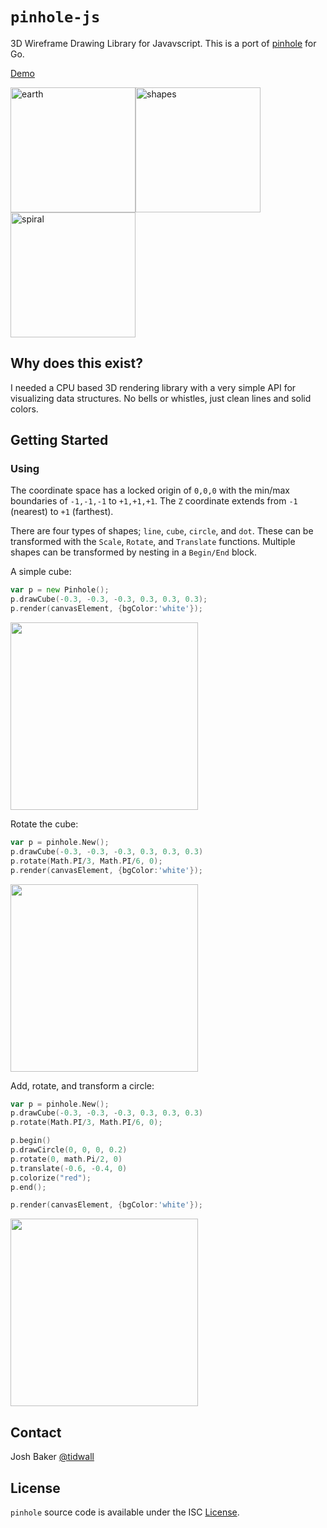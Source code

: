 # `pinhole-js`

3D Wireframe Drawing Library for Javavscript. This is a port of [pinhole](https://github.com/tidwall/pinhole) for Go.

<a href="http://tidwall.com/pinhole/">Demo</a>

<img src="http://i.imgur.com/EhtVA6C.jpg" width="200" height="200" alt="earth"><img src="http://i.imgur.com/fKe1N3E.jpg" width="200" height="200" alt="shapes"><img src="http://i.imgur.com/qQRqGPe.jpg" width="200" height="200" alt="spiral">

## Why does this exist?

I needed a CPU based 3D rendering library with a very simple API for visualizing data structures. No bells or whistles, just clean lines and solid colors.

## Getting Started

### Using

The coordinate space has a locked origin of `0,0,0` with the min/max boundaries of `-1,-1,-1` to `+1,+1,+1`.
The `Z` coordinate extends from `-1` (nearest) to `+1` (farthest).

There are four types of shapes; `line`, `cube`, `circle`, and `dot`. 
These can be transformed with the `Scale`, `Rotate`, and `Translate` functions.
Multiple shapes can be transformed by nesting in a `Begin/End` block.


A simple cube:

```go
var p = new Pinhole();
p.drawCube(-0.3, -0.3, -0.3, 0.3, 0.3, 0.3);
p.render(canvasElement, {bgColor:'white'});
```

<img src="http://i.imgur.com/ofJ2T7Y.jpg" width="300" height="300">


Rotate the cube:

```go
var p = pinhole.New();
p.drawCube(-0.3, -0.3, -0.3, 0.3, 0.3, 0.3)
p.rotate(Math.PI/3, Math.PI/6, 0);
p.render(canvasElement, {bgColor:'white'});
```

<img src="http://i.imgur.com/UewuE4L.jpg" width="300" height="300">

Add, rotate, and transform a circle:

```go
var p = pinhole.New();
p.drawCube(-0.3, -0.3, -0.3, 0.3, 0.3, 0.3)
p.rotate(Math.PI/3, Math.PI/6, 0);

p.begin()
p.drawCircle(0, 0, 0, 0.2)
p.rotate(0, math.Pi/2, 0)
p.translate(-0.6, -0.4, 0)
p.colorize("red");
p.end();

p.render(canvasElement, {bgColor:'white'});
```

<img src="http://i.imgur.com/UafJsKW.jpg" width="300" height="300">

## Contact

Josh Baker [@tidwall](http://twitter.com/tidwall)

## License

`pinhole` source code is available under the ISC [License](/LICENSE).

